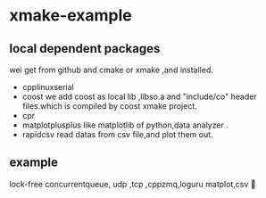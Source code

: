 # xmake-example

## local dependent packages
wei get from github and cmake or xmake ,and installed.
* cpplinuxserial
* coost
we add coost as local lib ,libso.a and "include/co" header files.which is compiled by coost xmake project.
* cpr
* matplotplusplus
like matplotlib of python,data analyzer . 
* rapidcsv
read datas from csv file,and plot them out. 
## example

lock-free concurrentqueue, udp ,tcp ,cppzmq,loguru matplot,csv
🐞
